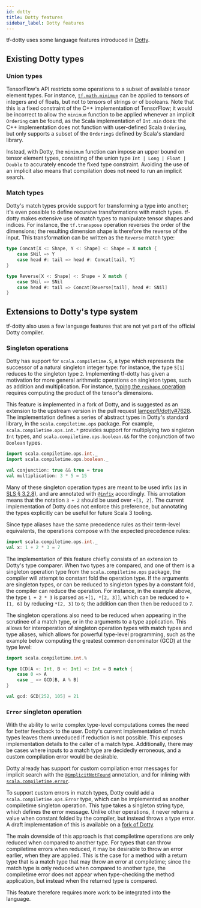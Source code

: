```yaml
---
id: dotty
title: Dotty features
sidebar_label: Dotty features
---
```


tf-dotty uses some language features introduced in [Dotty](https://dotty.epfl.ch/).

## Existing Dotty types

### Union types

TensorFlow's API restricts some operations to a subset of available tensor element types. For instance, [`tf.math.minimum`](https://www.tensorflow.org/versions/r1.14/api_docs/python/tf/math/minimum) can be applied to tensors of integers and of floats, but not to tensors of strings or of booleans. Note that this is a fixed constraint of the C++ implementation of TensorFlow; it would be incorrect to allow the `minimum` function to be applied whenever an implicit `Ordering` can be found, as the Scala implementation of `Int.min` does: the C++ implementation does not function with user-defined Scala `Ordering`, but only supports a subset of the `Ordering`s defined by Scala's standard library.

Instead, with Dotty, the `minimum` function can impose an upper bound on tensor element types, consisting of the union type `Int | Long | Float | Double` to accurately encode the fixed type constraint. Avoiding the use of an implicit also means that compilation does not need to run an implicit search.

### Match types

Dotty's match types provide support for transforming a type into another; it's even possible to define recursive transformations with match types. tf-dotty makes extensive use of match types to manipulate tensor shapes and indices. For instance, the `tf.transpose` operation reverses the order of the dimensions; the resulting dimension shape is therefore the reverse of the input. This transformation can be written as the `Reverse` match type:

```scala
type Concat[X <: Shape, Y <: Shape] <: Shape = X match {
    case SNil => Y
    case head #: tail => head #: Concat[tail, Y]
}

type Reverse[X <: Shape] <: Shape = X match {
    case SNil => SNil
    case head #: tail => Concat[Reverse[tail], head #: SNil]
}
```

## Extensions to Dotty's type system

tf-dotty also uses a few language features that are not yet part of the official Dotty compiler.

### Singleton operations

Dotty has support for `scala.compiletime.S`, a type which represents the successor of a natural singleton integer type: for instance, the type `S[1]` reduces to the singleton type `2`. Implementing tf-dotty has given a motivation for more general arithmetic operations on singleton types, such as addition and multiplication. For instance, [typing the `reshape` operation](reshape.md) requires computing the product of the tensor's dimensions.

This feature is implemented in a fork of Dotty, and is suggested as an extension to the upstream version in the pull request [lampepfl/dotty#7628](https://github.com/lampepfl/dotty/pull/7628). The implementation defines a series of abstract types in Dotty's standard library, in the `scala.compiletime.ops` package. For example, `scala.compiletime.ops.int.*` provides support for multiplying two singleton `Int` types, and `scala.compiletime.ops.boolean.&&` for the conjunction of two `Boolean` types.

```scala
import scala.compiletime.ops.int._
import scala.compiletime.ops.boolean._

val conjunction: true && true = true
val multiplication: 3 * 5 = 15
```

Many of these singleton operation types are meant to be used infix (as in [SLS § 3.2.8](https://www.scala-lang.org/files/archive/spec/2.12/03-types.html#infix-types)), and are annotated with [`@infix`](scala.annotation.infix) accordingly. This annotation means that the notation `3 + 2` should be used over `+[3, 2]`. The current implementation of Dotty does not enforce this preference, but annotating the types explicitly can be useful for future Scala 3 tooling.

Since type aliases have the same precedence rules as their term-level equivalents, the operations compose with the expected precedence rules:

```scala
import scala.compiletime.ops.int._
val x: 1 + 2 * 3 = 7
```

The implementation of this feature chiefly consists of an extension to Dotty's type comparer. When two types are compared, and one of them is a singleton operation type from the `scala.compiletime.ops` package, the compiler will attempt to constant fold the operation type. If the arguments are singleton types, or can be reduced to singleton types by a constant fold, the compiler can reduce the operation. For instance, in the example above, the type `1 + 2 * 3` is parsed as `+[1, *[2, 3]]`, which can be reduced to `+[1, 6]` by reducing `*[2, 3]` to `6`; the addition can then then be reduced to `7`.

The singleton operations also need to be reduced when appearing in the scrutinee of a match type, or in the arguments to a type application. This allows for interoperation of singleton operation types with match types and type aliases, which allows for powerful type-level programming, such as the example below computing the greatest common denominator (GCD) at the type level:

```scala
import scala.compiletime.int.%

type GCD[A <: Int, B <: Int] <: Int = B match {
    case 0 => A
    case _ => GCD[B, A % B]
}

val gcd: GCD[252, 105] = 21
```

### `Error` singleton operation

With the ability to write complex type-level computations comes the need for better feedback to the user. Dotty's current implementation of match types leaves them unreduced if reduction is not possible. This exposes implementation details to the caller of a match type. Additionally, there may be cases where inputs to a match type are decidedly erroneous, and a custom compilation error would be desirable.

Dotty already has support for custom compilation error messages for implicit search with the [`@implicitNotFound`](https://www.scala-lang.org/api/2.13.1/scala/annotation/implicitNotFound.html) annotation, and for inlining with [`scala.compiletime.error`](https://dotty.epfl.ch/docs/reference/metaprogramming/inline.html#error).

To support custom errors in match types, Dotty could add a `scala.compiletime.ops.Error` type, which can be implemented as another compiletime singleton operation. This type takes a singleton string type, which defines the error message. Unlike other operations, it never returns a value when constant folded by the compiler, but instead throws a type error. A draft implementation of this is available on a [fork of Dotty](https://github.com/MaximeKjaer/dotty/commit/accdc430e6914087eb08a733a9642e9db7f7f225).

The main downside of this approach is that compiletime operations are only reduced when compared to another type. For types that can throw compiletime errors when reduced, it may be desirable to throw an error earlier, when they are applied. This is the case for a method with a return type that is a match type that may throw an error at compiletime; since the match type is only reduced when compared to another type, the compiletime error does not appear when type-checking the method application, but instead when the returned type is compared.

This feature therefore requires more work to be integrated into the language.
